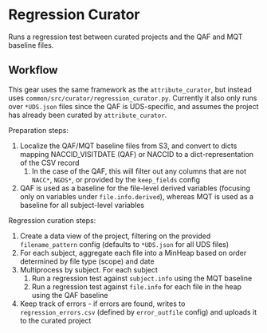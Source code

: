 # Regression Curator

Runs a regression test between curated projects and the QAF and MQT baseline files.

## Workflow

This gear uses the same framework as the `attribute_curator`, but instead uses `common/src/curator/regression_curator.py`. Currently it also only runs over `*UDS.json` files since the QAF is UDS-specific, and assumes the project has already been curated by `attribute_curator`.

Preparation steps:

1. Localize the QAF/MQT baseline files from S3, and convert to dicts mapping NACCID_VISITDATE (QAF) or NACCID to a dict-representation of the CSV record
	1. In the case of the QAF, this will filter out any columns that are not `NACC*`, `NGDS*`, or provided by the `keep_fields` config
2. QAF is used as a baseline for the file-level derived variables (focusing only on variables under `file.info.derived`), whereas MQT is used as a baseline for all subject-level variables

Regression curation steps:

1. Create a data view of the project, filtering on the provided `filename_pattern` config (defaults to `*UDS.json` for all UDS files)
2. For each subject, aggregate each file into a MinHeap based on order determined by file type (scope) and date
3. Multiprocess by subject. For each subject
	1. Run a regression test against `subject.info` using the MQT baseline
   	2. Run a regression test against `file.info` for each file in the heap using the QAF baseline
4. Keep track of errors - if errors are found, writes to `regression_errors.csv` (defined by `error_outfile` config) and uploads it to the curated project
